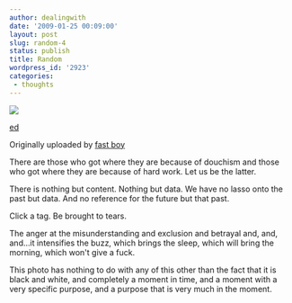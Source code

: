 ```yaml
---
author: dealingwith
date: '2009-01-25 00:09:00'
layout: post
slug: random-4
status: publish
title: Random
wordpress_id: '2923'
categories:
 - thoughts
---
```


[![][1]][2]

[ed][3]

Originally uploaded by [fast boy][4]

There are those who got where they are because of douchism and those who got
where they are because of hard work. Let us be the latter.


There is nothing but content. Nothing but data. We have no lasso onto the past
but data. And no reference for the future but that past.


Click a tag. Be brought to tears.


The anger at the misunderstanding and exclusion and betrayal and, and,
and...it intensifies the buzz, which brings the sleep, which will bring the
morning, which won't give a fuck.


This photo has nothing to do with any of this other than the fact that it is
black and white, and completely a moment in time, and a moment with a very
specific purpose, and a purpose that is very much in the moment.

   [1]: http://farm4.static.flickr.com/3195/3154152842_c4e32186cf_m.jpg

   [2]: http://www.flickr.com/photos/fastboy/3154152842/ (photo sharing)

   [3]: http://www.flickr.com/photos/fastboy/3154152842/

   [4]: http://www.flickr.com/people/fastboy/

